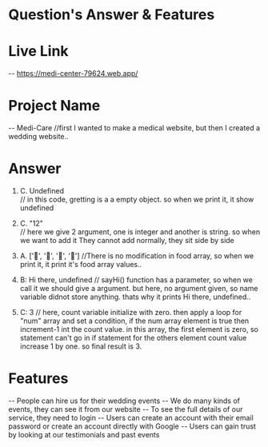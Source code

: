 # Question's Answer & Features

# Live Link
-- https://medi-center-79624.web.app/

# Project Name
 -- Medi-Care             //first I wanted to make a medical website, but then I created a wedding website..


# Answer 
1. C. Undefined    
// in this code, gretting is a a empty object. so when we print it, it show undefined

2. C. "12"         
// here we give 2 argument, one is integer and another is string. so when we want to add it They cannot add normally, they sit side by side

3. A. ['🍕', '🍫', '🥑', '🍔']
//There is no modification in food array, so when we print it, it print it's food array values..

4. B: Hi there, undefined
// sayHi() function has a parameter, so when we call it we should give a argument. but here, no argument given, so name variable didnot store anything. thats why it prints  Hi there, undefined..

5. C: 3
// here, count variable initialize with zero. then apply a loop for "num" array and set a condition, if the num array element is true then increment-1 int the count value. in this array, the first element is zero, so statement can't go in if statement for the others element count value increase 1 by one. so final result is 3.


# Features
-- People can hire us for their wedding events
-- We do many kinds of events, they can see it from our website
-- To see the full details of our service, they need to login
-- Users can create an account with their email password or create an account directly with Google
-- Users can gain trust by looking at our testimonials and past events